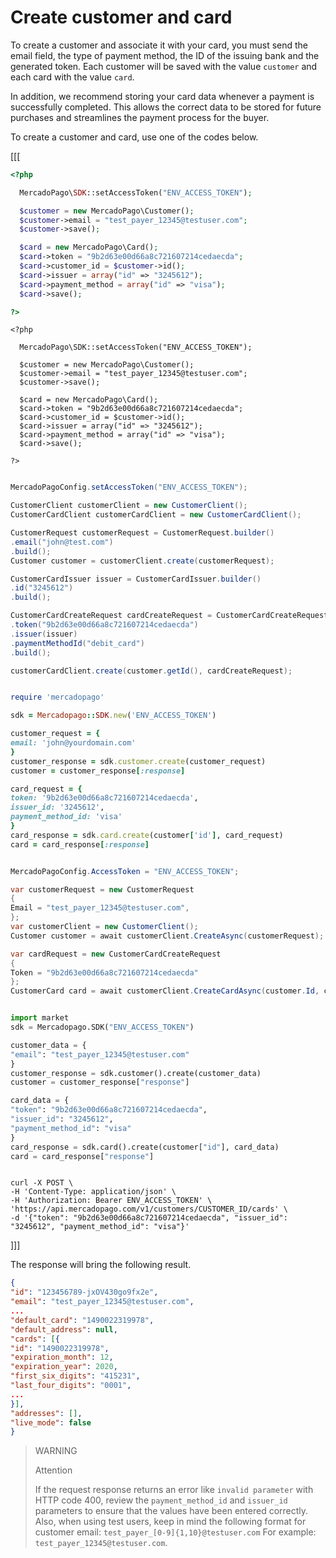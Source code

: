 # Create customer and card

To create a customer and associate it with your card, you must send the email field, the type of payment method, the ID of the issuing bank and the generated token. Each customer will be saved with the value `customer` and each card with the value `card`.

In addition, we recommend storing your card data whenever a payment is successfully completed. This allows the correct data to be stored for future purchases and streamlines the payment process for the buyer.

To create a customer and card, use one of the codes below.

[[[
```php
<?php

  MercadoPago\SDK::setAccessToken("ENV_ACCESS_TOKEN");

  $customer = new MercadoPago\Customer();
  $customer->email = "test_payer_12345@testuser.com";
  $customer->save();

  $card = new MercadoPago\Card();
  $card->token = "9b2d63e00d66a8c721607214cedaecda";
  $card->customer_id = $customer->id();
  $card->issuer = array("id" => "3245612");
  $card->payment_method = array("id" => "visa");
  $card->save();

?>

```
```node
<?php

  MercadoPago\SDK::setAccessToken("ENV_ACCESS_TOKEN");

  $customer = new MercadoPago\Customer();
  $customer->email = "test_payer_12345@testuser.com";
  $customer->save();

  $card = new MercadoPago\Card();
  $card->token = "9b2d63e00d66a8c721607214cedaecda";
  $card->customer_id = $customer->id();
  $card->issuer = array("id" => "3245612");
  $card->payment_method = array("id" => "visa");
  $card->save();

?>

```
```java

MercadoPagoConfig.setAccessToken("ENV_ACCESS_TOKEN");

CustomerClient customerClient = new CustomerClient();
CustomerCardClient customerCardClient = new CustomerCardClient();

CustomerRequest customerRequest = CustomerRequest.builder()
.email("john@test.com")
.build();
Customer customer = customerClient.create(customerRequest);

CustomerCardIssuer issuer = CustomerCardIssuer.builder()
.id("3245612")
.build();

CustomerCardCreateRequest cardCreateRequest = CustomerCardCreateRequest.builder()
.token("9b2d63e00d66a8c721607214cedaecda")
.issuer(issuer)
.paymentMethodId("debit_card")
.build();

customerCardClient.create(customer.getId(), cardCreateRequest);

```
```ruby

require 'mercadopago'

sdk = Mercadopago::SDK.new('ENV_ACCESS_TOKEN')

customer_request = {
email: 'john@yourdomain.com'
}
customer_response = sdk.customer.create(customer_request)
customer = customer_response[:response]

card_request = {
token: '9b2d63e00d66a8c721607214cedaecda',
issuer_id: '3245612',
payment_method_id: 'visa'
}
card_response = sdk.card.create(customer['id'], card_request)
card = card_response[:response]

```
```csharp

MercadoPagoConfig.AccessToken = "ENV_ACCESS_TOKEN";

var customerRequest = new CustomerRequest
{
Email = "test_payer_12345@testuser.com",
};
var customerClient = new CustomerClient();
Customer customer = await customerClient.CreateAsync(customerRequest);

var cardRequest = new CustomerCardCreateRequest
{
Token = "9b2d63e00d66a8c721607214cedaecda"
};
CustomerCard card = await customerClient.CreateCardAsync(customer.Id, cardRequest);

```
```python

import market
sdk = Mercadopago.SDK("ENV_ACCESS_TOKEN")

customer_data = {
"email": "test_payer_12345@testuser.com"
}
customer_response = sdk.customer().create(customer_data)
customer = customer_response["response"]

card_data = {
"token": "9b2d63e00d66a8c721607214cedaecda",
"issuer_id": "3245612",
"payment_method_id": "visa"
}
card_response = sdk.card().create(customer["id"], card_data)
card = card_response["response"]

```
```curl

curl -X POST \
-H 'Content-Type: application/json' \
-H 'Authorization: Bearer ENV_ACCESS_TOKEN' \
'https://api.mercadopago.com/v1/customers/CUSTOMER_ID/cards' \
-d '{"token": "9b2d63e00d66a8c721607214cedaecda", "issuer_id": "3245612", "payment_method_id": "visa"}'

```
]]]

The response will bring the following result.

```json
{
"id": "123456789-jxOV430go9fx2e",
"email": "test_payer_12345@testuser.com",
...
"default_card": "1490022319978",
"default_address": null,
"cards": [{
"id": "1490022319978",
"expiration_month": 12,
"expiration_year": 2020,
"first_six_digits": "415231",
"last_four_digits": "0001",
...
}],
"addresses": [],
"live_mode": false
}
```

> WARNING
>
> Attention
>
> If the request response returns an error like `invalid parameter` with HTTP code 400, review the `payment_method_id` and `issuer_id` parameters to ensure that the values have been entered correctly. Also, when using test users, keep in mind the following format for customer email: `test_payer_[0-9]{1,10}@testuser.com` For example: `test_payer_12345@testuser.com`.